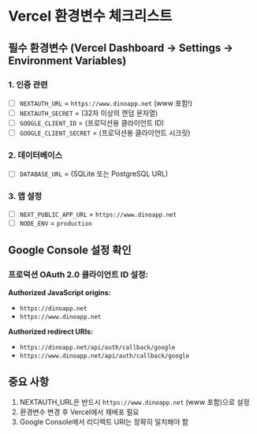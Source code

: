 # Vercel 환경변수 체크리스트

## 필수 환경변수 (Vercel Dashboard → Settings → Environment Variables)

### 1. 인증 관련

- [ ] `NEXTAUTH_URL` = `https://www.dinoapp.net` (www 포함!)
- [ ] `NEXTAUTH_SECRET` = (32자 이상의 랜덤 문자열)
- [ ] `GOOGLE_CLIENT_ID` = (프로덕션용 클라이언트 ID)
- [ ] `GOOGLE_CLIENT_SECRET` = (프로덕션용 클라이언트 시크릿)

### 2. 데이터베이스

- [ ] `DATABASE_URL` = (SQLite 또는 PostgreSQL URL)

### 3. 앱 설정

- [ ] `NEXT_PUBLIC_APP_URL` = `https://www.dinoapp.net`
- [ ] `NODE_ENV` = `production`

## Google Console 설정 확인

### 프로덕션 OAuth 2.0 클라이언트 ID 설정:

**Authorized JavaScript origins:**

- `https://dinoapp.net`
- `https://www.dinoapp.net`

**Authorized redirect URIs:**

- `https://dinoapp.net/api/auth/callback/google`
- `https://www.dinoapp.net/api/auth/callback/google`

## 중요 사항

1. NEXTAUTH_URL은 반드시 `https://www.dinoapp.net` (www 포함)으로 설정
2. 환경변수 변경 후 Vercel에서 재배포 필요
3. Google Console에서 리디렉트 URI는 정확히 일치해야 함
